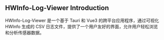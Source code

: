 ## HWInfo-Log-Viewer Introduction

HWInfo-Log-Viewer 是一个基于 Tauri 和 Vue3 的跨平台应用程序，通过可视化 HWInfo 生成的 CSV
日志文件，提供了一个用户友好的界面，允许用户轻松浏览和分析传感器数据。